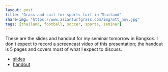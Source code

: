 ```yaml
---
layout: post
title: "Grass and soil for sports turf in Thailand"
share-img: "https://www.asianturfgrass.com/img/mtt_nov.jpg"
tags: [thailand, football, soccer, sports, seminar]
---
```


These are the slides and handout for my seminar tomorrow in Bangkok. I don't expect to record a screencast video of this presentation; the handout is 5 pages and covers most of what I expect to discuss.

* [slides](https://speakerdeck.com/micahwoods/grass-and-soil-for-sports-turf-in-thailand)
* [handout](http://files.asianturfgrass.com/201807_woods_thai_football_pitch.pdf)

<script async class="speakerdeck-embed" data-id="5f2b0b3287ba461a93ecaa5a2e4c231a" data-ratio="1.77777777777778" src="//speakerdeck.com/assets/embed.js"></script>
